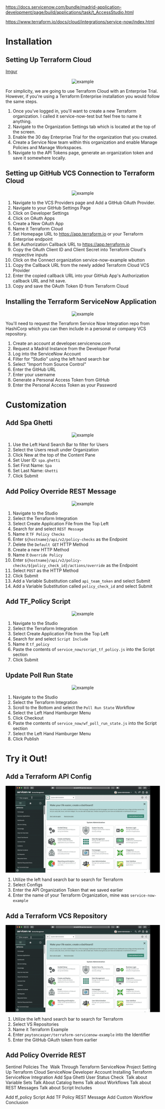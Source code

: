 https://docs.servicenow.com/bundle/madrid-application-development/page/build/applications/task/t_AccessStudio.html

https://www.terraform.io/docs/cloud/integrations/service-now/index.html

# Installation

## Setting Up Terraform Cloud


[Imgur](https://i.imgur.com/3Vgdh6D.gifv)

<p align="center">
    <img align="center" src="https://imgur.com/a/hLpMm9w.gif" alt="example"/>
</p>


For simplicity, we are going to use Terraform Cloud with an Enterprise Trial. However, if you're using a Terraform Enterprise installation you would follow the same steps.

1. Once you've logged in, you'll want to create a new Terraform organization. I called it service-now-test but feel free to name it anything.
2. Navigate to the Organization Settings tab which is located at the top of the screen.
3. Enable the 30 day Enterprise Trial for the organization that you created.
4. Create a Service Now team within this organization and enable Manage Policies and Manage Workspaces.
5. Navigate to the API Tokens page, generate an organization token and save it somewhere locally.

## Setting up GitHub VCS Connection to Terraform Cloud

<p align="center">
    <img align="center" src="https://imgur.com/a/z46PeI3" alt="example"/>
</p>

1. Navigate to the VCS Providers page and Add a GitHub OAuth Provider.
2. Navigate to your GitHub Settings Page
3.  Click on Developer Settings
4. Click on OAuth Apps
5. Create a New OAuth App
6. Name it Terraform Cloud
7. Set Homepage URL to https://app.terraform.io or your Terraform Enterprise endpoint
8. Set Authorization Callback URL to https://app.terraform.io
9. Copy the OAuth Client ID and Client Secret into Terraform Cloud's respective inputs
10. Click on the Connect organization service-now-example wbutton
11. Copy the Callback URL from the newly added Terraform Cloud VCS Provider
12. Enter the copied callback URL into your GitHub App's Authorization callback URL and hit save.
13. Copy and save the OAuth Token ID from Terraform Cloud


## Installing the Terraform ServiceNow Application

<p align="center">
    <img align="center" src="https://imgur.com/a/1ezGW2e" alt="example"/>
</p>

You'll need to request the Terraform Service Now Integration repo from HashiCorp which you can then include in a personal or company VCS repository.
1. Create an account at developer.servicenow.com
2. Request a Madrid Instance from the Developer Portal
3. Log into the ServiceNow Account
4. Filter for "Studio" using the left hand search bar
5. Select "Import from Source Control"
6. Enter the GitHub URL
7. Enter your username
7. Generate a Personal Access Token from GitHub
8. Enter the Personal Access Token as your Password

# Customization

## Add Spa Ghetti

<p align="center">
    <img align="center" src="https://imgur.com/a/NmlaxNA" alt="example"/>
</p>

1. Use the Left Hand Search Bar to filter for Users
2. Select the Users result under Organization
3. Click New at the top of the Content Pane
4. Set User ID: `spa.ghetti`
5. Set First Name: `Spa`
6. Set Last Name: `Ghetti`
7. Click Submit

## Add Policy Override REST Message

<p align="center">
    <img align="center" src="https://imgur.com/a/g8Y32zH" alt="example"/>
</p>

1. Navigate to the Studio
2. Select the Terraform Integration
3. Select Create Application File from the Top Left
4. Search for and select `REST Message`
5. Name it `TF Policy Checks`
6. Enter `${hostname}/api/v2/policy-checks` as the Endpoint
7. Delete the `Default GET` HTTP Method
8. Create a new HTTP Method
9. Name it `Override Policy`
10. Enter `${hostname}/api/v2/policy-checks/${policy_check_id}/actions/override` as the Endpoint
11. Select `POST` as the HTTP Method
12. Click Submit
13. Add a Variable Substitution called `api_team_token` and select Submit
14. Add a Variable Substitution called `policy_check_id` and select Submit

## Add TF_Policy Script

<p align="center">
    <img align="center" src="assets/Part6.gif" alt="example"/>
</p>

1. Navigate to the Studio
2. Select the Terraform Integration
3. Select Create Application File from the Top Left
4. Search for and select `Script Include`
5. Name it `tf_policy`
6. Paste the contents of `service_now/script_tf_policy.js` into the Script section
7. Click Submit

## Update Poll Run State

<p align="center">
    <img align="center" src="assets/Part7.gif" alt="example"/>
</p>

1. Navigate to the Studio
2. Select the Terraform Integration
3. Scroll to the Bottom and select the `Poll Run State` Workflow
4. Select the Left Hand Hamburger Menu
5. Click Checkout
6. Paste the contents of `service_now/wf_poll_run_state.js` into the Script section
7. Select the Left Hand Hamburger Menu
8. Click Publish

# Try it Out!

## Add a Terraform API Config

<p align="center">
    <img align="center" src="assets/Part8.gif" alt="example"/>
</p>

1. Utilize the left hand search bar to search for Terraform
2. Select Configs
3. Enter the API Organization Token that we saved earlier
4. Enter the name of your Terraform Organization, mine was `service-now-example`

## Add a Terraform VCS Repository

<p align="center">
    <img align="center" src="assets/Part9.gif" alt="example"/>
</p>

1. Utilize the left hand search bar to search for Terraform
2. Select VS Repositories
3. Name it Terraform Example
4. Enter `peytoncasper/terraform-servicenow-example` into the Identifier
5. Enter the GitHub OAuth token from earlier

## Add Policy Override REST

Sentinel Policies
The 
Walk Through Terraform ServiceNow Project
Setting Up Terraform Cloud
ServiceNow Developer Account
Installing Terraform ServiceNow Integration
Add Spa Ghetti User
Status Check 
Talk about Variable Sets
Talk About Catalog Items
Talk about Workflows
Talk about REST Messages
Talk about Script Includes

Add tf_policy Script
Add TF Policy REST Message
Add Custom Workflow
Conclusion